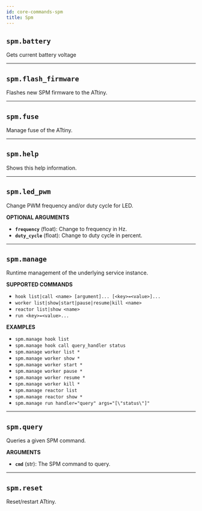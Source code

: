 ```yaml
---
id: core-commands-spm
title: Spm
---
```


## `spm.battery`

Gets current battery voltage


----
## `spm.flash_firmware`

Flashes new SPM firmware to the ATtiny.


----
## `spm.fuse`

Manage fuse of the ATtiny.


----
## `spm.help`

Shows this help information.


----
## `spm.led_pwm`

Change PWM frequency and/or duty cycle for LED.

**OPTIONAL ARGUMENTS**

  - **`frequency`** (float): Change to frequency in Hz.
  - **`duty_cycle`** (float): Change to duty cycle in percent.


----
## `spm.manage`

Runtime management of the underlying service instance.


**SUPPORTED COMMANDS**

  - `hook list|call <name> [argument]... [<key>=<value>]...`
  - `worker list|show|start|pause|resume|kill <name>`
  - `reactor list|show <name>`
  - `run <key>=<value>...`


**EXAMPLES**

  - `spm.manage hook list`
  - `spm.manage hook call query_handler status`
  - `spm.manage worker list *`
  - `spm.manage worker show *`
  - `spm.manage worker start *`
  - `spm.manage worker pause *`
  - `spm.manage worker resume *`
  - `spm.manage worker kill *`
  - `spm.manage reactor list`
  - `spm.manage reactor show *`
  - `spm.manage run handler="query" args="[\"status\"]"`


----
## `spm.query`

Queries a given SPM command.

**ARGUMENTS**

  - **`cmd`** (str): The SPM command to query.


----
## `spm.reset`

Reset/restart ATtiny.
